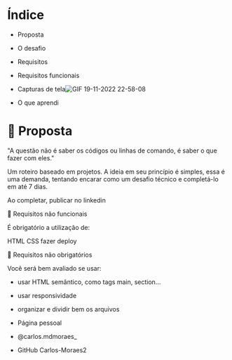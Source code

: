 # Índice

- Proposta

- O desafio

- Requisitos

- Requisitos funcionais

- Capturas de tela![GIF 19-11-2022 22-58-08](https://user-images.githubusercontent.com/113129034/202879152-9485373d-fbce-4e9b-a45d-63eeb9b57709.gif)

- O que aprendi

# 🚀 Proposta 

⁠"A questão não é saber os códigos ou linhas de comando, é saber o que fazer com eles."

Um roteiro baseado em projetos. A ideia em seu princípio é simples, essa é uma demanda, tentando encarar como um desafio técnico e completá-lo em até 7 dias.

Ao completar, publicar no linkedin  

🎯 Requisitos não funcionais

É obrigatório a utilização de:

HTML
CSS
fazer deploy

📌 Requisitos não obrigatórios

Você será bem avaliado se usar:

- usar HTML semântico, como tags main, section...
- usar responsividade
- organizar e dividir bem os arquivos

- Página pessoal
- @carlos.mdmoraes_  
- GitHub Carlos-Moraes2

